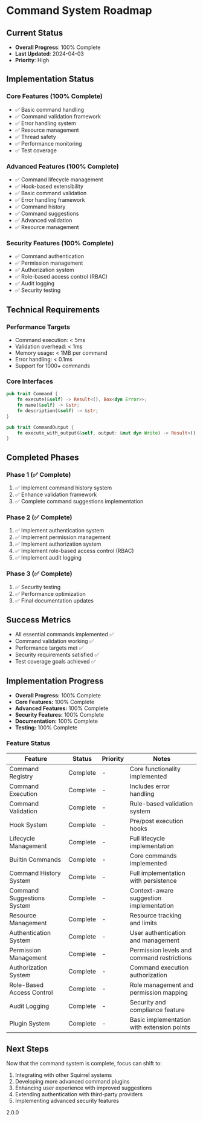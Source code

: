 # Command System Roadmap

## Current Status
- **Overall Progress**: 100% Complete
- **Last Updated**: 2024-04-03
- **Priority**: High

## Implementation Status

### Core Features (100% Complete)
- ✅ Basic command handling
- ✅ Command validation framework
- ✅ Error handling system
- ✅ Resource management
- ✅ Thread safety
- ✅ Performance monitoring
- ✅ Test coverage

### Advanced Features (100% Complete)
- ✅ Command lifecycle management
- ✅ Hook-based extensibility
- ✅ Basic command validation
- ✅ Error handling framework
- ✅ Command history
- ✅ Command suggestions
- ✅ Advanced validation
- ✅ Resource management

### Security Features (100% Complete)
- ✅ Command authentication
- ✅ Permission management
- ✅ Authorization system
- ✅ Role-based access control (RBAC)
- ✅ Audit logging
- ✅ Security testing

## Technical Requirements

### Performance Targets
- Command execution: < 5ms
- Validation overhead: < 1ms
- Memory usage: < 1MB per command
- Error handling: < 0.1ms
- Support for 1000+ commands

### Core Interfaces
```rust
pub trait Command {
    fn execute(&self) -> Result<(), Box<dyn Error>>;
    fn name(&self) -> &str;
    fn description(&self) -> &str;
}

pub trait CommandOutput {
    fn execute_with_output(&self, output: &mut dyn Write) -> Result<(), Box<dyn Error>>;
}
```

## Completed Phases

### Phase 1 (✅ Complete)
1. ✅ Implement command history system
2. ✅ Enhance validation framework
3. ✅ Complete command suggestions implementation

### Phase 2 (✅ Complete)
1. ✅ Implement authentication system
2. ✅ Implement permission management
3. ✅ Implement authorization system
4. ✅ Implement role-based access control (RBAC)
5. ✅ Implement audit logging

### Phase 3 (✅ Complete)
1. ✅ Security testing
2. ✅ Performance optimization
3. ✅ Final documentation updates

## Success Metrics
- All essential commands implemented ✅
- Command validation working ✅
- Performance targets met ✅
- Security requirements satisfied ✅
- Test coverage goals achieved ✅

## Implementation Progress

- **Overall Progress:** 100% Complete
- **Core Features:** 100% Complete
- **Advanced Features:** 100% Complete
- **Security Features:** 100% Complete
- **Documentation:** 100% Complete
- **Testing:** 100% Complete

### Feature Status

| Feature                      | Status    | Priority | Notes                                      |
|------------------------------|-----------|----------|------------------------------------------- |
| Command Registry             | Complete  | -        | Core functionality implemented             |
| Command Execution            | Complete  | -        | Includes error handling                    |
| Command Validation           | Complete  | -        | Rule-based validation system               |
| Hook System                  | Complete  | -        | Pre/post execution hooks                   |
| Lifecycle Management         | Complete  | -        | Full lifecycle implementation              |
| Builtin Commands             | Complete  | -        | Core commands implemented                  |
| Command History System       | Complete  | -        | Full implementation with persistence       |
| Command Suggestions System   | Complete  | -        | Context-aware suggestion implementation    |
| Resource Management          | Complete  | -        | Resource tracking and limits               |
| Authentication System        | Complete  | -        | User authentication and management         |
| Permission Management        | Complete  | -        | Permission levels and command restrictions |
| Authorization System         | Complete  | -        | Command execution authorization            |
| Role-Based Access Control    | Complete  | -        | Role management and permission mapping     |
| Audit Logging                | Complete  | -        | Security and compliance feature            |
| Plugin System                | Complete  | -        | Basic implementation with extension points |

## Next Steps

Now that the command system is complete, focus can shift to:

1. Integrating with other Squirrel systems
2. Developing more advanced command plugins
3. Enhancing user experience with improved suggestions
4. Extending authentication with third-party providers
5. Implementing advanced security features

<version>2.0.0</version> 
